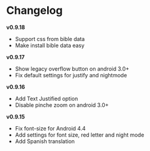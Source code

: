 Changelog
=========

**v0.9.18**

- Support css from bible data
- Make install bible data easy

**v0.9.17**

- Show legacy overflow button on android 3.0+
- Fix default settings for justify and nightmode

**v0.9.16**

- Add Text Justified option
- Disable pinche zoom on android 3.0+

**v0.9.15**

- Fix font-size for Android 4.4
- Add settings for font size, red letter and night mode
- Add Spanish translation

